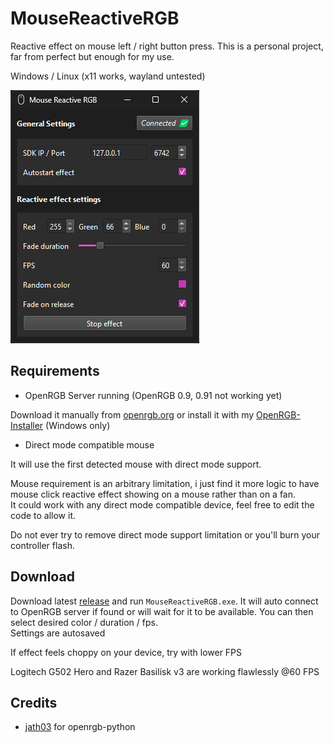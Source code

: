 # MouseReactiveRGB

Reactive effect on mouse left / right button press.
This is a personal project, far from perfect but enough for my use.

Windows / Linux (x11 works, wayland untested)

![image](assets/screenshot.png)

## Requirements

- OpenRGB Server running (OpenRGB 0.9, 0.91 not working yet)

Download it manually from [openrgb.org](https://openrgb.org/releases.html) or install it with my [OpenRGB-Installer](https://github.com/Odizinne/OpenRGB-Installer/releases/latest) (Windows only)
- Direct mode compatible mouse

It will use the first detected mouse with direct mode support.

Mouse requirement is an arbitrary limitation, i just find it more logic to have mouse click reactive effect showing on a mouse rather than on a fan.  
It could work with any direct mode compatible device, feel free to edit the code to allow it.

Do not ever try to remove direct mode support limitation or you'll burn your controller flash.

## Download

Download latest [release](https://github.com/Odizinne/MouseReactiveRGB/releases/latest) and run `MouseReactiveRGB.exe`. It will auto connect to OpenRGB server if found or will wait for it to be available.
You can then select desired color / duration / fps.  
Settings are autosaved

If effect feels choppy on your device, try with lower FPS

Logitech G502 Hero and Razer Basilisk v3 are working flawlessly @60 FPS

## Credits

- [jath03](https://github.com/jath03/openrgb-python) for openrgb-python